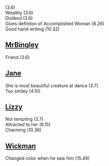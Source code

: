 (3.6)  
Wealthy (3.6)  
Disliked (3.6)  
Gives definiton of Accomplished Woman (8.26)  
Good hand writing (10.32)

[MrBingley](MrBingley.md)
-
Friend (3.6)

[Jane](Jane.md)
-
She is most beautiful creature at dance (3.7)  
Too smiley (4.10)

[Lizzy](Lizzy.md)
-
Not tempting (3.7)  
Attracted to her (6.15)  
Charming (10.36)

[Wickman](Wickman.md)
-
Changed color when he saw him (15.49)